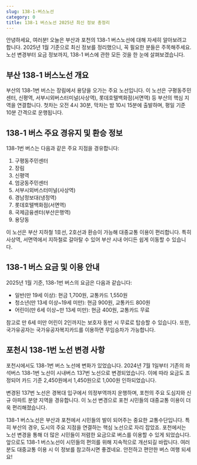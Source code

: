 ```yaml
---
slug: 138-1-버스노선
category: 0
title: 138-1 버스노선 2025년 최신 정보 총정리
---
```


안녕하세요, 여러분! 오늘은 부산과 포천의 138-1 버스노선에 대해 자세히 알아보려고 합니다. 2025년 1월 기준으로 최신 정보를 정리했으니, 꼭 필요한 분들은 주목해주세요. 노선 변경부터 요금 정보까지, 138-1 버스에 관한 모든 것을 한 눈에 살펴보겠습니다.

## 부산 138-1 버스노선 개요

부산의 138-1번 버스는 장림에서 용당을 오가는 주요 노선입니다. 이 노선은 구평동주민센터, 신평역, 서부시외버스터미널(사상역), 롯데호텔백화점(서면역) 등 부산의 핵심 지역을 연결합니다. 첫차는 오전 4시 30분, 막차는 밤 10시 15분에 출발하며, 평일 기준 10분 간격으로 운행됩니다.

## 138-1 버스 주요 경유지 및 환승 정보

138-1번 버스는 다음과 같은 주요 지점을 경유합니다:

1. 구평동주민센터
2. 장림
3. 신평역
4. 엄궁동주민센터
5. 서부시외버스터미널(사상역)
6. 경남정보대(냉정역)
7. 롯데호텔백화점(서면역)
8. 국제금융센터(부산은행역)
9. 용당동

이 노선은 부산 지하철 1호선, 2호선과 환승이 가능해 대중교통 이용이 편리합니다. 특히 사상역, 서면역에서 지하철로 갈아탈 수 있어 부산 시내 어디든 쉽게 이동할 수 있습니다.

## 138-1 버스 요금 및 이용 안내

2025년 1월 기준, 138-1번 버스의 요금은 다음과 같습니다:

- 일반(만 19세 이상): 현금 1,700원, 교통카드 1,550원
- 청소년(만 13세 이상~19세 미만): 현금 900원, 교통카드 800원
- 어린이(만 6세 이상~만 13세 미만): 현금 400원, 교통카드 무료

참고로 만 6세 미만 어린이 2인까지는 보호자 동반 시 무료로 탑승할 수 있습니다. 또한, 국가유공자는 국가유공자복지카드를 이용하면 무임승차가 가능합니다.

## 포천시 138-1번 노선 변경 사항

포천시에서도 138-1번 버스 노선에 변화가 있었습니다. 2024년 7월 1일부터 기존의 좌석버스 138-1번 노선이 시내버스 137번 노선으로 변경되었습니다. 이에 따라 요금도 조정되어 카드 기준 2,450원에서 1,450원으로 1,000원 인하되었습니다.

변경된 137번 노선은 경복대 입구에서 의정부역까지 운행하며, 포천의 주요 도심지와 신규 아파트 분양 지역을 경유합니다. 이 노선 변경으로 포천 시민들의 대중교통 이용이 더욱 편리해졌습니다.

138-1 버스노선은 부산과 포천에서 시민들의 발이 되어주는 중요한 교통수단입니다. 특히 부산의 경우, 도시의 주요 지점을 연결하는 핵심 노선으로 자리 잡았죠. 포천에서는 노선 변경을 통해 더 많은 시민들이 저렴한 요금으로 버스를 이용할 수 있게 되었습니다. 앞으로도 138-1 버스노선이 시민들의 편의를 위해 지속적으로 개선되길 바랍니다. 여러분도 대중교통 이용 시 이 정보를 참고하시면 좋겠네요. 안전하고 편안한 버스 여행 되세요!